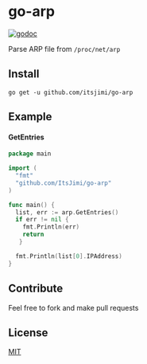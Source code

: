# go-arp
[![godoc](https://godoc.org/github.com/ItsJimi/go-arp?status.svg)](https://godoc.org/github.com/ItsJimi/go-arp)

Parse ARP file from `/proc/net/arp`

## Install
```shell
go get -u github.com/itsjimi/go-arp
```

## Example
#### GetEntries
```go
package main

import (
  "fmt"
  "github.com/ItsJimi/go-arp"
)

func main() {
  list, err := arp.GetEntries()
  if err != nil {
    fmt.Println(err)
    return
   }

  fmt.Println(list[0].IPAddress)
}
```

## Contribute
Feel free to fork and make pull requests

## License
[MIT](https://github.com/ItsJimi/go-arp/blob/master/LICENSE)
